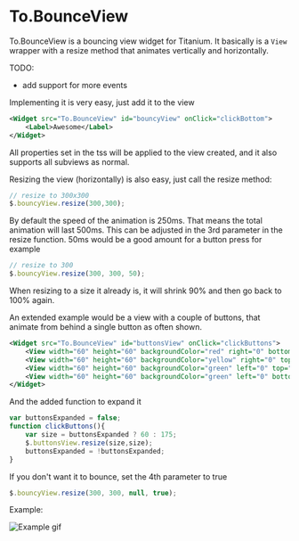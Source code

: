 # To.BounceView
To.BounceView is a bouncing view widget for Titanium. It basically is a `View` wrapper with a resize method that animates vertically and horizontally.

TODO:

- add support for more events

Implementing it is very easy, just add it to the view

```xml
<Widget src="To.BounceView" id="bouncyView" onClick="clickBottom">
    <Label>Awesome</Label>
</Widget>
```

All properties set in the tss will be applied to the view created, and it also supports all subviews as normal.

Resizing the view (horizontally) is also easy, just call the resize method:

```js
// resize to 300x300
$.bouncyView.resize(300,300);
```

By default the speed of the animation is 250ms. That means the total animation will last 500ms. This can be adjusted in the 3rd parameter in the resize function. 50ms would be a good amount for a button press for example

```js
// resize to 300
$.bouncyView.resize(300, 300, 50);
```

When resizing to a size it already is, it will shrink 90% and then go back to 100% again.

An extended example would be a view with a couple of buttons, that animate from behind a single button as often shown.

```xml
<Widget src="To.BounceView" id="buttonsView" onClick="clickButtons">
    <View width="60" height="60" backgroundColor="red" right="0" bottom="0" zIndex="5" onClick="clickButtons" />
    <View width="60" height="60" backgroundColor="yellow" right="0" top="0" zIndex="3" />
    <View width="60" height="60" backgroundColor="green" left="0" top="0" zIndex="3" />
    <View width="60" height="60" backgroundColor="green" left="0" bottom="0" zIndex="3" />
</Widget>
```

And the added function to expand it

```js
var buttonsExpanded = false;
function clickButtons(){
	var size = buttonsExpanded ? 60 : 175;
	$.buttonsView.resize(size,size);
	buttonsExpanded = !buttonsExpanded;
}
```

If you don't want it to bounce, set the 4th parameter to true
```js
$.bouncyView.resize(300, 300, null, true);
```

Example:

![Example gif](http://zippy.gfycat.com/DarlingFairHornet.gif)
